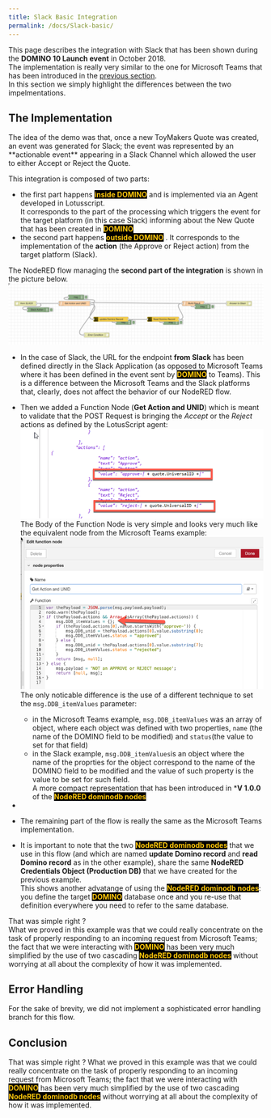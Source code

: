 ```yaml
---
title: Slack Basic Integration
permalink: /docs/Slack-basic/
---
```


This page describes the integration with Slack that has been shown during the **DOMINO 10 Launch event** in October 2018.  
The implementation is really very similar to the one for Microsoft Teams that has been introduced in the [previous section](https://icstechsales.github.io/think2019lab-domino-integration/docs/MicrosoftTeams/).  
In this section we simply highlight the differences between the two impelmentations.

<h2>The Implementation</h2>
The idea of the demo was that, once a new ToyMakers Quote was created, an event was generated for Slack; the event was represented by an **actionable event** appearing in a Slack Channel which allowed the user to either Accept or Reject the Quote.

This integration is composed of two parts:
- the first part happens <strong style="color: #FEC70B; background-color: black">inside DOMINO</strong> and is implemented via an Agent developed in Lotusscript.  
It corresponds to the part of the processing which triggers the event for the target platform (in this case Slack) informing about the New Quote that has been created in <strong style="color: #FEC70B; background-color: black">DOMINO</strong> 
- the second part happens <strong style="color: #FEC70B; background-color: black">outside DOMINO</strong> . It corresponds to the implementation of the **action** (the Approve or Reject action) from the target platform (Slack).

The NodeRED flow managing the **second part of the integration** is shown in the picture below.  
![](../images/fullDocumentation/Slack-Basic-01.png)

- In the case of Slack, the URL for the endpoint **from Slack** has been defined directly in the Slack Application (as opposed to Microsoft Teams where it has been defined in the event sent by <strong style="color: #FEC70B; background-color: black">DOMINO</strong> to Teams). This is a difference between the Microsoft Teams and the Slack platforms that, clearly, does not affect the behavior of our NodeRED flow. 

- Then we added a Function Node (**Get Action and UNID**) which is meant to validate that the POST Request is bringing the *Accept* or the *Reject* actions as defined by the LotusScript agent:
![](../images/fullDocumentation/Slack-Basic-02.png)  
The Body of the Function Node is very simple and looks very much like the equivalent node from the Microsoft Teams example:
![](../images/fullDocumentation/Slack-Basic-03.png)  
The only noticable difference is the use of a different technique to set the `msg.DDB_itemValues` parameter:
    - in the Microsoft Teams example, `msg.DDB_itemValues` was an array of object, where each object was defined with two properties, `name` (the name of the DOMINO field to be modified) and `status`(the value to set for that field)
    - in the Slack example, `msg.DDB_itemValues`is an object where the name of the proprties for the object correspond to the name of the DOMINO field to be modified and the value of such property is the value to be set for such field. <br/> A more compact representation that has been introduced in ***V 1.0.0** of the <strong style="color: #FEC70B; background-color: black">NodeRED dominodb nodes</strong>

- 
- The remaining part of the flow is really the same as the Microsoft Teams implementation.

- It is important to note that the two <strong style="color: #FEC70B; background-color: black">NodeRED dominodb nodes</strong> that we use in this flow (and which are named **update Domino record** and **read Domino record** as in the other example), share the same **NodeRED Credentials Object (Production DB)** that we have created for the previous example.  
This shows another advatange of using the <strong style="color: #FEC70B; background-color: black">NodeRED dominodb nodes</strong>: you define the target <strong style="color: #FEC70B; background-color: black">DOMINO</strong> database once and you re-use that definition everywhere you need to refer to the same database.

That was simple right ?  
What we proved in this example was that we could really concentrate on the task of properly responding to an incoming request from Microsoft Teams; the fact that we were interacting with <strong style="color: #FEC70B; background-color: black">DOMINO</strong>  has been very much simplified by the use of two cascading <strong style="color: #FEC70B; background-color: black">NodeRED dominodb nodes</strong> without worrying at all about the complexity of how it was implemented.

<h2>Error Handling</h2>
For the sake of brevity, we did not implement a sophisticated error handling branch for this flow.

<h2>Conclusion</h2>
That was simple right ?  
What we proved in this example was that we could really concentrate on the task of properly responding to an incoming request from Microsoft Teams; the fact that we were interacting with <strong style="color: #FEC70B; background-color: black">DOMINO</strong>  has been very much simplified by the use of two cascading <strong style="color: #FEC70B; background-color: black">NodeRED dominodb nodes</strong> without worrying at all about the complexity of how it was implemented.  




